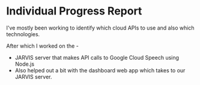 # Individual Progress Report

I've mostly been working to identify which cloud APIs to use and also which technologies.

After which I worked on the -
- JARVIS server that makes API calls to Google Cloud Speech using Node.js
- Also helped out a bit with the dashboard web app which takes to our JARVIS server.